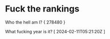 # Fuck the rankings

Who the hell am I?
{ 278480 }

What fucking year is it?
[ 2024-02-11T05:21:20Z ]
